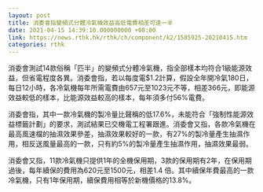 ```yaml
---
layout: post
title: 消委會指變頻式分體冷氣機效益高低電費相差可達一半
date: 2021-04-15 14:39:10.000000000 +08:00
link: https://news.rthk.hk/rthk/ch/component/k2/1585925-20210415.htm
categories: rthk
---
```


消委會測試14款俗稱「匹半」的變頻式分體冷氣機，指全部樣本均符合1級能源效益，但省電程度各異。消委會指，若以每度電$1.2計算，假設全年開冷氣180日，每日12小時，各冷氣機每年所需電費由657元至1023元不等，相差366元，即能源效益較低的樣本，比能源效益較高的樣本，每年須多付56%電費。

消委會指，其中一款冷氣機的製冷量比聲稱的低17.6%，未能符合「強制性能源效益標籤計劃」的要求，測試結果已交機電工程署跟進。消委會又指，各款冷氣機在最高風速檔的抽濕效果參差，抽濕效果較好的一款，有27%的製冷量產生抽濕作用，相反送風量最高的一款，只有約5%的製冷量產生抽濕作用，抽濕效果最弱。

消委會又指，11款冷氣機只提供1年的全機保用期，3款的保用期有2年，在保用期過後，每年續保的費用為620元至1500元，相差1.4 倍。其中續保年費最高的一款冷氣機，只有1年保用期，續保費用相等於新機價格的13.8%。
